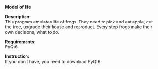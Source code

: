 **Model of life**


**Description:**  
This program emulates life of frogs. They need to pick and eat apple, cut the tree, upgrade their house and reproduct. Every step frogs make their own decisions, what to do. 

**Requirements:**  
PyQt6

**Instruction:**  
If you don't have, you need to download PyQt6
``````
